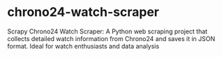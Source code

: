 # chrono24-watch-scraper
Scrapy Chrono24 Watch Scraper: A Python web scraping project that collects detailed watch information from Chrono24 and saves it in JSON format. Ideal for watch enthusiasts and data analysis
